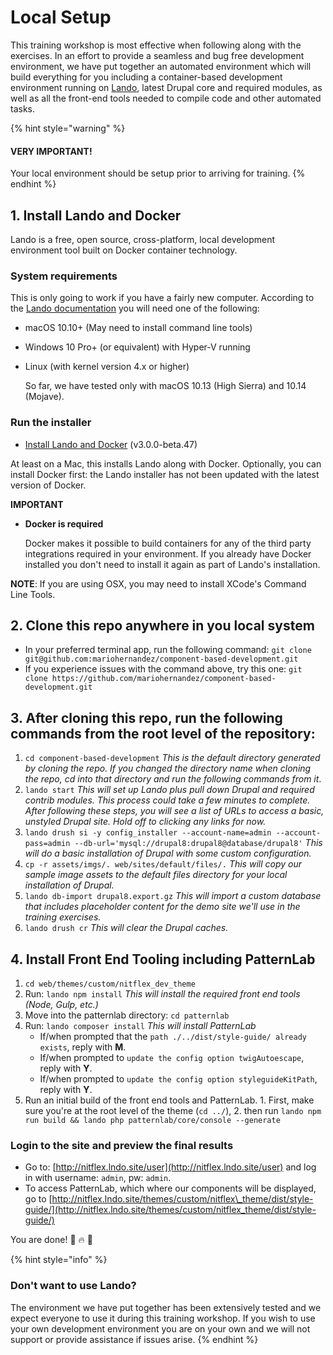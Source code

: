 # Local Setup

This training workshop is most effective when following along with the exercises. In an effort to provide a seamless and bug free development environment, we have put together an automated environment which will build everything for you including a container-based development environment running on [Lando](https://docs.devwithlando.io/), latest Drupal core and required modules, as well as all the front-end tools needed to compile code and other automated tasks.

{% hint style="warning" %}
#### VERY IMPORTANT!

Your local environment should be setup prior to arriving for training.
{% endhint %}

## 1. Install Lando and Docker

Lando is a free, open source, cross-platform, local development environment tool built on Docker container technology.

### System requirements

This is only going to work if you have a fairly new computer. According to the [Lando documentation](https://docs.devwithlando.io/installation/system-requirements.html#operating-system) you will need one of the following:

* macOS 10.10+ \(May need to install command line tools\)
* Windows 10 Pro+ \(or equivalent\) with Hyper-V running
* Linux \(with kernel version 4.x or higher\)

  So far, we have tested only with macOS 10.13 \(High Sierra\) and 10.14 \(Mojave\).

### Run the installer

* [Install Lando and Docker](https://github.com/lando/lando/releases/tag/v3.0.0-beta.47) \(v3.0.0-beta.47\)

At least on a Mac, this installs Lando along with Docker. Optionally, you can install Docker first: the Lando installer has not been updated with the latest version of Docker.

**IMPORTANT**

* **Docker is required**

  Docker makes it possible to build containers for any of the third party integrations required in your environment. If you already have Docker installed you don't need to install it again as part of Lando's installation.

**NOTE**: If you are using OSX, you may need to install XCode's Command Line Tools.

## 2. Clone this repo anywhere in you local system

* In your preferred terminal app, run the following command:  `git clone git@github.com:mariohernandez/component-based-development.git`
* If you experience issues with the command above, try this one:  `git clone https://github.com/mariohernandez/component-based-development.git`

## 3. After cloning this repo, run the following commands from the root level of the repository:

1. `cd component-based-development` _This is the default directory generated by cloning the repo. If you changed the directory name when cloning the repo, cd into that directory and run the following commands from it_.
2. `lando start` _This will set up Lando plus pull down Drupal and required contrib modules. This process could take a few minutes to complete. After following these steps, you will see a list of URLs to access a basic, unstyled Drupal site. Hold off to clicking any links for now._
3. `lando drush si -y config_installer --account-name=admin --account-pass=admin --db-url='mysql://drupal8:drupal8@database/drupal8'` _This will do a basic installation of Drupal with some custom configuration._
4. `cp -r assets/imgs/. web/sites/default/files/.` _This will copy our sample image assets to the default files directory for your local installation of Drupal._
5. `lando db-import drupal8.export.gz` _This will import a custom database that includes placeholder content for the demo site we'll use in the training exercises._
6. `lando drush cr` _This will clear the Drupal caches._

## 4. Install Front End Tooling including PatternLab

1. `cd web/themes/custom/nitflex_dev_theme`
2. Run: `lando npm install` _This will install the required front end tools \(Node, Gulp, etc.\)_
3. Move into the patternlab directory: `cd patternlab`
4. Run: `lando composer install` _This will install PatternLab_
   * If/when prompted that the `path ./../dist/style-guide/ already exists`, reply with **M**.
   * If/when prompted to `update the config option twigAutoescape`, reply with **Y**.
   * If/when prompted to `update the config option styleguideKitPath`, reply with **Y**.
5. Run an initial build of the front end tools and PatternLab.  1. First, make sure you're at the root level of the theme \(`cd ../`\),  2. then run `lando npm run build && lando php patternlab/core/console --generate`

### Login to the site and preview the final results

* Go to: [http://nitflex.lndo.site/user](http://nitflex.lndo.site/user) and log in with username: `admin`, pw: `admin`.
* To access PatternLab, which where our components will be displayed, go to [http://nitflex.lndo.site/themes/custom/nitflex\_theme/dist/style-guide/](http://nitflex.lndo.site/themes/custom/nitflex_theme/dist/style-guide/)

You are done! 🙌 🔥 👊

{% hint style="info" %}
### Don't want to use Lando?

The environment we have put together has been extensively tested and we expect everyone to use it during this training workshop. If you wish to use your own development environment you are on your own and we will not support or provide assistance if issues arise.
{% endhint %}

